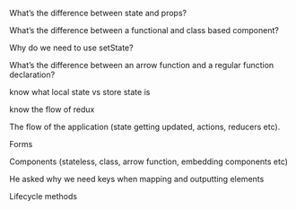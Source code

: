  What’s the difference between state and props?

 What’s the difference between a functional and class based component?

 Why do we need to use setState?

 What’s the difference between an arrow function and a regular function declaration?

know what local state vs store state is

know the flow of redux

The flow of the application (state getting updated, actions, reducers etc).

Forms

Components (stateless, class, arrow function, embedding components etc)

He asked why we need keys when mapping and outputting elements

Lifecycle methods





